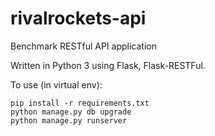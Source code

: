 # rivalrockets-api

Benchmark RESTful API application

Written in Python 3 using Flask, Flask-RESTFul.

To use (in virtual env):

    pip install -r requirements.txt
    python manage.py db upgrade
    python manage.py runserver
